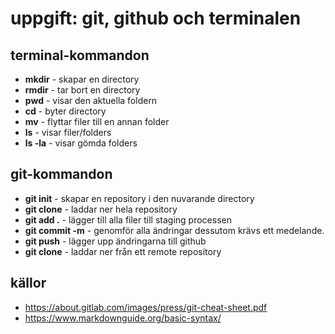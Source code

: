 # uppgift: git, github och terminalen


## terminal-kommandon

- **mkdir** - skapar en directory
- **rmdir** - tar bort en directory
- **pwd** -  visar den aktuella foldern
- **cd** - byter directory
- **mv** - flyttar filer till en annan folder
- **ls** - visar filer/folders 
- **ls -la** - visar gömda folders 


## git-kommandon

- **git init** - skapar en repository i den nuvarande directory
- **git clone** - laddar ner hela repository 
- **git add .** - lägger till alla filer till staging processen
- **git commit -m** - genomför alla ändringar dessutom krävs ett medelande.
- **git push** - lägger upp ändringarna till github
- **git clone** - laddar ner från ett remote repository


## källor 

- https://about.gitlab.com/images/press/git-cheat-sheet.pdf
- https://www.markdownguide.org/basic-syntax/